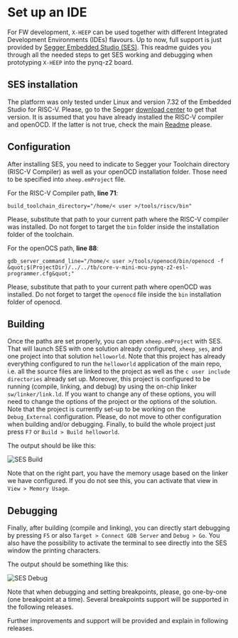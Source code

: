 # Set up an IDE

For FW development, `X-HEEP` can be used together with different Integrated Development Environments (IDEs) flavours. Up to now, full support is just provided by [Segger Embedded Studio (SES)](https://www.segger.com/products/development-tools/embedded-studio/editions/risc-v/). This readme guides you through all the needed steps to get SES working and debugging when prototyping `X-HEEP` into the pynq-z2 board.

## SES installation

The platform was only tested under Linux and version 7.32 of the Embedded Studio for RISC-V. Please, go to the Segger [download center](https://www.segger.com/downloads/embedded-studio/) to get that version. It is assumed that you have already installed the RISC-V compiler and openOCD. If the latter is not true, check the main [Readme](https://github.com/esl-epfl/x-heep) please.

## Configuration

After installing SES, you need to indicate to Segger your Toolchain directory (RISC-V Compiler) as well as your openOCD installation folder. Those need to be specified into `xheep.emProject` file.

For the RISC-V Compiler path, **line 71**:
```
build_toolchain_directory="/home/< user >/tools/riscv/bin"
```
Please, substitute that path to your current path where the RISC-V compiler was installed. Do not forget to target the `bin` folder inside the installation folder of the toolchain.

For the openOCS path, **line 88**:
```
gdb_server_command_line="/home/< user >/tools/openocd/bin/openocd -f &quot;$(ProjectDir)/../../tb/core-v-mini-mcu-pynq-z2-esl-programmer.cfg&quot;"
```
Please, substitute that path to your current path where openOCD was installed. Do not forget to target the `openocd` file inside the `bin` installation folder of openocd.

## Building

Once the paths are set properly, you can open `xheep.emProject` with SES. That will launch SES with one solution already configured, `xheep_ses`, and one project into that solution `helloworld`. Note that this project has already everything configured to run the `helloworld` application of the main repo, i.e. all the source files are linked to the project as well as the `c user include directories` already set up. Moreover, this project is configured to be running (compile, linking, and debug) by using the on-chip linker `sw/linker/link.ld`. If you want to change any of these options, you will need to change the options of the project or the options of the solution. Note that the project is currently set-up to be working on the `Debug_External` configuration. Please, do not move to other configuration when building and/or debugging. Finally, to build the whole project just press `F7` or `Build > Build helloworld`.

The output should be like this:

![SES Build](/images/ses_build.png)

Note that on the right part, you have the memory usage based on the linker we have configured. If you do not see this, you can activate that view in `View > Memory Usage`.

## Debugging

Finally, after building (compile and linking), you can directly start debugging by pressing `F5` or also `Target > Connect GDB Server` and `Debug > Go`. You also have the possibility to activate the terminal to see directly into the SES window the printing characters.

The output should be something like this:

![SES Debug](/images/ses_debug.png)

Note that when debugging and setting breakpoints, please, go one-by-one (one breakpoint at a time). Several breakpoints support will be supported in the following releases.

Further improvements and support will be provided and explain in following releases.
